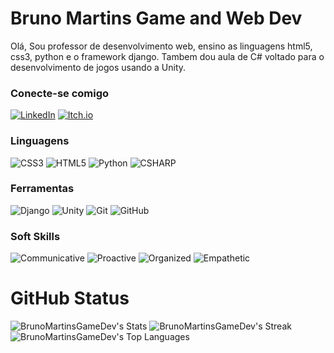 # Bruno Martins Game and Web Dev
Olá, Sou professor de desenvolvimento web, ensino as linguagens html5, css3, python e o framework django.
Tambem dou aula de C# voltado para o desenvolvimento de jogos usando a Unity.
### Conecte-se comigo
[![LinkedIn](https://img.shields.io/badge/Linkedin%20-000000?style=for-the-badge&logo=linkedin)](https://www.linkedin.com/in/brunomartinsgamedev/)        [![Itch.io](https://img.shields.io/badge/Itch%20io-000000?style=for-the-badge&logo=itchdotio&logoColor=ffffff)](https://bruneca.itch.io)
### Linguagens
![CSS3](https://img.shields.io/badge/Css03%20-000000?style=for-the-badge&logo=css3&logoColor=ffffff) ![HTML5](https://img.shields.io/badge/Html05%20-000000?style=for-the-badge&logo=html5&logoColor=ffffff) ![Python](https://img.shields.io/badge/Python%20-000000?style=for-the-badge&logo=python&logoColor=ffffff) ![CSHARP](https://img.shields.io/badge/CSharp%20-000000?style=for-the-badge&logo=csharp&logoColor=ffffff)

### Ferramentas
![Django](https://img.shields.io/badge/Django%20-000000?style=for-the-badge&logo=django&logoColor=ffffff) ![Unity](https://img.shields.io/badge/unity%20-000000?style=for-the-badge&logo=unity&logoColor=ffffff)
![Git](https://img.shields.io/badge/git%20-000000?style=for-the-badge&logo=git&logoColor=ffffff) ![GitHub](https://img.shields.io/badge/github%20-000000?style=for-the-badge&logo=github&logoColor=ffffff) 

### Soft Skills
![Communicative](https://img.shields.io/badge/Communicative-000000?style=for-the-badge)
![Proactive](https://img.shields.io/badge/ProActive-000000?style=for-the-badge)
![Organized](https://img.shields.io/badge/Organized-000000?style=for-the-badge)
![Empathetic](https://img.shields.io/badge/Empathetic-000000?style=for-the-badge)

# GitHub Status
![BrunoMartinsGameDev's Stats](https://github-readme-stats.vercel.app/api?username=BrunoMartinsGameDev&theme=midnight-purple&show_icons=true&hide_border=false&count_private=true)
![BrunoMartinsGameDev's Streak](https://github-readme-streak-stats.herokuapp.com/?user=BrunoMartinsGameDev&theme=midnight-purple&hide_border=false)
![BrunoMartinsGameDev's Top Languages](https://github-readme-stats.vercel.app/api/top-langs/?username=BrunoMartinsGameDev&theme=midnight-purple&show_icons=true&hide_border=false&layout=compact)

<!--
**BrunoMartinsGameDev/BrunoMartinsGameDev** is a ✨ _special_ ✨ repository because its `README.md` (this file) appears on your GitHub profile.

Here are some ideas to get you started:

- 🔭 I’m currently working on ...
- 🌱 I’m currently learning ...
- 👯 I’m looking to collaborate on ...
- 🤔 I’m looking for help with ...
- 💬 Ask me about ...
- 📫 How to reach me: ...
- 😄 Pronouns: ...
- ⚡ Fun fact: ...
-->
